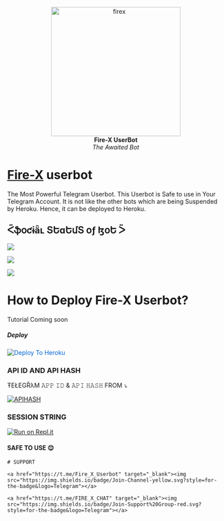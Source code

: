 <p align="center">
   
   <a href="https://github.com/darkXstar-xd/Fire-X">
      <img src="https://telegra.ph/file/8ef77fa2714b1b0ec44e7.mp4" alt="firex", height="300px",width="300px">
   </a>
   <br>
   <b>Fire-X UserBot</b><br>
   <i>The Awaited Bot</i>
</p>
 
   
# [Fire-X](https://t.me/Fire_X_Userbot) userbot

The Most Powerful Telegram Userbot.
This Userbot is Safe to use in Your Telegram Account.
It is not like the other bots which are being Suspended by Heroku. Hence, it can be deployed to Heroku.


## ᑈֆօƈɨǟʟ ՏԵɑԵմՏ օƒ ɮօԵ ᐵ 

<p align="left"><a href="https://github.com/darkXstar-xd/Fire-X/network/members"><img src="https://img.shields.io/github/forks/darkXstar-xd/Fire-X?label=Forks&logoColor=purple&style=social"></a><p align="left"><a href="https://github.com/darkXstar-xd/Fire-X/stargazers"><img src="https://img.shields.io/github/stars/darkXstar-xd/Fire-X?logoColor=red&style=social"></a><p align="left"><a href="https://github.com/darkXstar-xd/Fire-X"><img src="https://img.shields.io/github/last-commit/darkXstar-xd/Fire-X?logoColor=brown&style=plastic"></a>

# How to Deploy Fire-X Userbot?
Tutorial Coming soon
   
##### Deploy
<a href="https://dashboard.heroku.com/new?template=https%3A%2F%2Fgithub.com%2FdarkXstar-xd%2FFire-X" rel="nofollow" style="background-color: initial; box-sizing: border-box; color: #0366d6; text-decoration-line: none;"><img alt="Deploy To Heroku" src="https://camo.githubusercontent.com/83b0e95b38892b49184e07ad572c94c8038323fb/68747470733a2f2f7777772e6865726f6b7563646e2e636f6d2f6465706c6f792f627574746f6e2e737667" style="border-style: none; box-sizing: initial; max-width: 100%;" /></a></div>


### API ID AND API HASH 
ŦEŁEGŘλM 
𝙰𝙿𝙿 𝙸𝙳 & 𝙰𝙿𝙸 𝙷𝙰𝚂𝙷 
FROM 
 ⤵
   </p><p align="centre"><a href="https://my.telegram.org"> <img src="https://img.shields.io/badge/via_WEBSITE-APP_ID API_HASH-blue?style=for-the-badge&logo=telegram" alt="APIHASH" /></a> 





### SESSION STRING 
<a href="https://replit.com/@Fire-X/Fire-X-UserBot#main.py"><img alt="Run on Repl.it" src="https://camo.githubusercontent.com/05149b448485553c6f14f6430a45c12dcc79ed3c/68747470733a2f2f7265706c2e69742f62616467652f6769746875622f6a61727669733231303930342f4a6172766973" style="border-style: none; box-sizing: initial; max-width: 100%;" /></a></div>
#### SAFE TO USE 😌

```
# SUPPORT 

<a href="https://t.me/Fire_X_Userbot" target="_blank"><img src="https://img.shields.io/badge/Join-Channel-yellow.svg?style=for-the-badge&logo=Telegram"></a>

<a href="https://t.me/FIRE_X_CHAT" target="_blank"><img src="https://img.shields.io/badge/Join-Support%20Group-red.svg?style=for-the-badge&logo=Telegram"></a>
